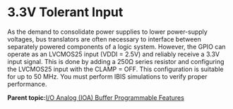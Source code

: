 # 3.3V Tolerant Input

As the demand to consolidate power supplies to lower power-supply voltages, bus translators are often necessary to interface between separately powered components of a logic system. However, the GPIO can operate as an LVCMOS25 input \(VDDI = 2.5V\) and reliably receive a 3.3V input signal. This is done by adding a 250Ω series resistor and configuring the LVCMOS25 input with the CLAMP = OFF. This configuration is suitable for up to 50 MHz. You must perform IBIS simulations to verify proper performance.

**Parent topic:**[I/O Analog \(IOA\) Buffer Programmable Features](GUID-CC29CF66-77AD-471C-8A06-94A7337826B5.md)

